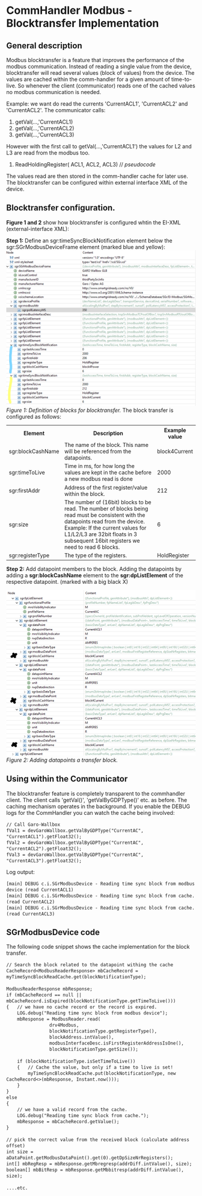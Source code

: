 # CommHandler Modbus - Blocktransfer Implementation

## General description
Modbus blocktransfer is a feature that improves the performance of the modbus communication.
Instead of reading a single value from the device, blocktransfer will read several values (block of values)
from the device. The values are cached within the comm-handler for a given amount of time-to-live. 
So whenever the client (communicator) reads one of the cached values no modbus communication is needed. 
<p>
Example: we want do read the currents 'CurrentACL1', 'CurrentACL2' and 'CurrentACL2'. The communicator 
calls: 
<ol> 
<li>getVal(...,'CurrentACL1)</li>
<li>getVal(...,'CurrentACL2)</li>
<li>getVal(...,'CurrentACL3)</li>
</ol>
However with the first call to getVal(...,'CurrentACL1') the values for L2 and L3 are read from the modbus
too.
<ol>
<li>ReadHoldingRegister( ACL1, ACL2, ACL3)  // <i>pseudocode</i></li>
</ol>
The values read are then stored in the comm-handler cache for later use. The blocktransfer can be configured within
external interface XML of the device.

## Blocktransfer configuration.
<b>Figure 1 and 2</b> show how blocktransfer is configured whtin the EI-XML (external-interface XML):

<b>Step 1:</b> Define an sgr:timeSyncBlockNotification element below the sgr:SGrModbusDeviceFrame element (marked blue and yellow):
![img.png](images/Blocktransfer-1.png)
<i>Figure 1: Definition of blocks for blocktransfer.</i>
The block transfer is configured as follows:
<table>
    <tr><th>Element</th><th>Description</th><th>Example value</th></tr>
    <tr><td>sgr:blockCashName</td><td>The name of the block. This name will be referenced from the datapoints.</td><td>block4Current</td></tr>
    <tr><td>sgr:timeToLive</td><td>Time in ms, for how long the values are kept in the cache before a new modbus read is done</td><td>2000</td></tr>
    <tr><td>sgr:firstAddr</td><td>Address of the first register/value within the block.</td><td>212</td></tr>
    <tr><td>sgr:size</td><td>The number of (16bit) blocks to be read. The number of blocks being read must be consistent
            with the datapoints read from the device. Example: If the current values for L1/L2/L3 are 32bit floats in 3
            subsequent 16bit registers we need to read 6 blocks.</td><td>6</td></tr>
    <tr><td>sgr:registerType</td><td>The type of the registers.</td><td>HoldRegister</td></tr>
</table>

<b>Step 2:</b> Add datapoint members to the block.
Adding the datapoints by adding a <b>sgr:blockCashName</b> element to the <b>sgr:dpListElement</b> of the respective datapoint.
(marked with a big black X)

![img.png](images/Blocktransfer-2.png)
<i>Figure 2: Adding datapoints a transfer block.</i>

## Using within the Communicator
The blocktransfer feature is completely transparent to the commhandler client. The client calls
'getVal()', 'getValByGDPType()' etc. as before. The caching mechanism operates in the background.
If you enable the DEBUG logs for the CommHandler you can watch the cache being involved:
```
// Call Garo-Wallbox
fVal1 = devGaroWallbox.getValByGDPType("CurrentAC", "CurrentACL1").getFloat32();
fVal2 = devGaroWallbox.getValByGDPType("CurrentAC", "CurrentACL2").getFloat32();
fVal3 = devGaroWallbox.getValByGDPType("CurrentAC", "CurrentACL3").getFloat32();
```
Log output:
```
[main] DEBUG c.i.SGrModbusDevice - Reading time sync block from modbus device (read CurrentACL1)
[main] DEBUG c.i.SGrModbusDevice - Reading time sync block from cache. (read CurrentACL2)
[main] DEBUG c.i.SGrModbusDevice - Reading time sync block from cache. (read CurrentACL3)
```

## SGrModbusDevice code
The following code snippet shows the cache implementation for the block transfer.
```
// Search the block related to the datapoint withing the cache 
CacheRecord<ModbusReaderResponse> mbCacheRecord = myTimeSyncBlockReadCache.get(blockNotificationType);

ModbusReaderResponse mbResponse;
if (mbCacheRecord == null || mbCacheRecord.isExpired(blockNotificationType.getTimeToLive())) 
{   // we have no cache record or the record is expired.
	LOG.debug("Reading time sync block from modbus device");
	mbResponse = ModbusReader.read(
				drv4Modbus,
				blockNotificationType.getRegisterType(),
				blockAddress.intValue(),
				modbusInterfaceDesc.isFirstRegisterAddressIsOne(),
				blockNotificationType.getSize());
				
    if (blockNotificationType.isSetTimeToLive()) 
    {   // Cache the value, but only if a time to live is set!
        myTimeSyncBlockReadCache.put(blockNotificationType, new CacheRecord<>(mbResponse, Instant.now()));
    }
} 
else 
{
    // we have a valid record from the cache.
    LOG.debug("Reading time sync block from cache.");
    mbResponse = mbCacheRecord.getValue();
}

// pick the correct value from the received block (calculate address offset)			
int size = aDataPoint.getModbusDataPoint().get(0).getDpSizeNrRegisters();
int[] mbRegResp = mbResponse.getMbregresp(addrDiff.intValue(), size);
boolean[] mbBitResp = mbResponse.getMbbitresp(addrDiff.intValue(), size);

....etc.
```












